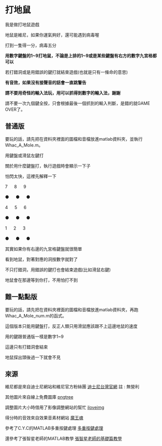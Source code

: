 # 打地鼠

我是做打地鼠遊戲

地鼠是維尼，如果你運氣夠好，還可能遇到病毒喔

打到一隻得一分，病毒五分

**用數字鍵盤的1\~9打地鼠，不論是上排的1~9或是某些鍵盤有右方的數字九宮格都可以**

若打錯洞或是用錯誤的鍵打就結束遊戲(也就是只有一條命的意思)

**有音效，如果沒有接聲音的話會一直跳警告**

**請不要用奇怪的輸入法玩，用可以抓得到數字的輸入法，謝謝**

請不要一次九個鍵全按，只會根據最後一個抓到的輸入判斷，是錯的就GAME OVER了。

## 普通版


要玩的話，請先把在資料夾裡面的圖檔和音檔放進matlab資料夾，並執行Whac_A_Mole.m。

用鍵盤或滑鼠左鍵打

關於用什麼鍵盤打，執行遊戲時會顯示一下子

怕閃太快，這裡先解釋一下

 7    　   8   　    9
 
 ●   　    ●    　  ●
 
 4    　   5    　   6

 ●     　  ●    　   ●
 
 1   　   2    　   3
 
 ●    　   ●   　   ●
 
其實如果你有右邊的九宮格鍵盤就很簡單

看到地鼠，對著對應的洞按數字就對了

不只打錯洞，用錯誤的鍵打也會結束遊戲(比如滑鼠右鍵)

地鼠會在那邊等到你打，不用怕打不到

## 難一點點版

要玩的話，請先把在資料夾裡面的圖檔和音檔放進matlab資料夾，再跑Whac_A_Mole_num.m的函式。

這個版本只能用鍵盤打，反正人類只用滑鼠應該跟不上這邊地鼠的速度

用的鍵跟普通版一樣是數字1~9

這邊只有打錯洞會結束

地鼠探出頭後過一下就會不見






## 來源
維尼都是來自迪士尼網站和維尼官方粉絲團
[迪士尼台灣官網](https://disney.com.tw/)
註 : 無營利

其他圖片來自線上免費圖庫
[pngtree](https://zh.pngtree.com/)

調整圖片大小時借用了影像調整網站的幫忙
[iloveimg](https://www.iloveimg.com/zh-tw/resize-image)

得分時的音效來自效果音素材網站
[魔王魂](https://maoudamashii.jokersounds.com/)

參考了C.Y.C的MATLAB多重按鍵處理
[多重按鍵處理](https://yuchungchuang.wordpress.com/2017/08/07/matlab-%e5%a4%9a%e9%87%8d%e6%8c%89%e9%8d%b5%e4%ba%8b%e4%bb%b6%e7%9a%84%e8%99%95%e7%90%86keypressfcn/)

還參考了張智星老師的MATLAB教學
[張智星老師的基礎篇教學](http://mirlab.org/jang/books/matlabprogramming4beginner/)

